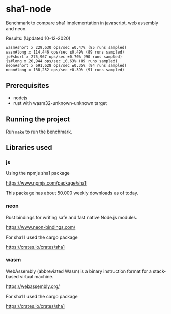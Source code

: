 # sha1-node

Benchmark to compare sha1 implementation in javascript, web assembly and neon.

Results: (Updated 10-12-2020)

```
wasm#short x 229,630 ops/sec ±0.47% (85 runs sampled)
wasm#long x 114,446 ops/sec ±0.49% (89 runs sampled)
js#short x 275,967 ops/sec ±0.70% (90 runs sampled)
js#long x 20,944 ops/sec ±0.63% (89 runs sampled)
neon#short x 691,628 ops/sec ±0.35% (94 runs sampled)
neon#long x 188,252 ops/sec ±0.39% (91 runs sampled)
```

## Prerequisites

* nodejs
* rust with wasm32-unknown-unknown target

## Running the project 

Run `make` to run the benchmark.

## Libraries used

### js

Using the npmjs sha1 package

https://www.npmjs.com/package/sha1

This package has about 50.000 weekly downloads as of today.

### neon

Rust bindings for writing safe and fast native Node.js modules.

https://www.neon-bindings.com/

For sha1 I used the cargo package

https://crates.io/crates/sha1

### wasm

WebAssembly (abbreviated Wasm) is a binary instruction format for a stack-based virtual machine.

https://webassembly.org/

For sha1 I used the cargo package

https://crates.io/crates/sha1
